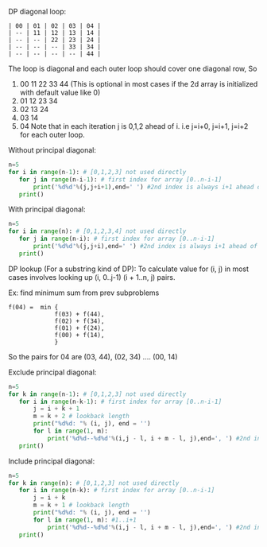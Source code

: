 DP diagonal loop:
```
| 00 | 01 | 02 | 03 | 04 |
| -- | 11 | 12 | 13 | 14 |
| -- | -- | 22 | 23 | 24 |
| -- | -- | -- | 33 | 34 |
| -- | -- | -- | -- | 44 |
```
The loop is diagonal and each outer loop should cover one diagonal row, So

1. 00 11 22 33 44 (This is optional in most cases if the 2d array is initialized with default value like 0)
2. 01 12 23 34
3. 02 13 24
4. 03 14
5. 04
Note that in each iteration j is 0,1,2 ahead of i. i.e j=i+0, j=i+1, j=i+2 for each outer loop.

Without principal diagonal:

```python
n=5
for i in range(n-1): # [0,1,2,3] not used directly
   for j in range(n-i-1): # first index for array [0..n-i-1]
   	   print('%d%d'%(j,j+i+1),end=' ') #2nd index is always i+1 ahead of j. Ex: for i=1 case, the 2nd indexer is 2 ahead of first indexer.
   print()        
```

With principal diagonal:

```python
n=5
for i in range(n): # [0,1,2,3,4] not used directly
   for j in range(n-i): # first index for array [0..n-i-1]
   	   print('%d%d'%(j,j+i),end=' ') #2nd index is always i+1 ahead of j. Ex: for i=1 case, the 2nd indexer is 2 ahead of first indexer.
   print()        
```

DP lookup (For a substring kind of DP):
To calculate value for (i, j) in most cases involves looking up (i, 0..j-1) (i + 1..n, j) pairs.

Ex: find minimum sum from prev subproblems

    f(04) =  min {
                 f(03) + f(44),
                 f(02) + f(34),
                 f(01) + f(24),
                 f(00) + f(14),
                 }
So the pairs for 04 are (03, 44), (02, 34) .... (00, 14)


Exclude principal diagonal:
```python
n=5
for k in range(n-1): # [0,1,2,3] not used directly
   for i in range(n-k-1): # first index for array [0..n-i-1]
       j = i + k + 1
       m = k + 2 # lookback length
       print("%d%d: "% (i, j), end = '')
       for l in range(1, m):
           print('%d%d--%d%d'%(i,j - l, i + m - l, j),end=', ') #2nd index is always i+1 ahead of j. Ex: for i=1 case, the 2nd indexer is 2 ahead of first indexer.
   print()        
```

Include principal diagonal:
```python
n=5
for k in range(n): # [0,1,2,3] not used directly
   for i in range(n-k): # first index for array [0..n-i-1]
       j = i + k 
       m = k + 1 # lookback length
       print("%d%d: "% (i, j), end = '')
       for l in range(1, m): #1..i+1
           print('%d%d--%d%d'%(i,j - l, i + m - l, j),end=', ') #2nd index is always i+1 ahead of j. Ex: for i=1 case, the 2nd indexer is 2 ahead of first indexer.
   print()        
```
